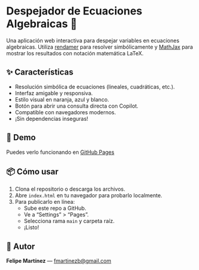 # Despejador de Ecuaciones Algebraicas 🧮

Una aplicación web interactiva para despejar variables en ecuaciones algebraicas. Utiliza [rendamer](https://github.com/davidedc/Algebrite) para resolver simbólicamente y [MathJax](https://www.mathjax.org/) para mostrar los resultados con notación matemática LaTeX.

## ✨ Características

- Resolución simbólica de ecuaciones (lineales, cuadráticas, etc.).
- Interfaz amigable y responsiva.
- Estilo visual en naranja, azul y blanco.
- Botón para abrir una consulta directa con Copilot.
- Compatible con navegadores modernos.
- ¡Sin dependencias inseguras!

## 🚀 Demo

Puedes verlo funcionando en [GitHub Pages](https://clasesunitransfm.github.io/DespejaExpresiones)



## 📦 Cómo usar

1. Clona el repositorio o descarga los archivos.
2. Abre `index.html` en tu navegador para probarlo localmente.
3. Para publicarlo en línea:
   - Sube este repo a GitHub.
   - Ve a “Settings” > “Pages”.
   - Selecciona rama `main` y carpeta raíz.
   - ¡Listo!

## 📧 Autor

**Felipe Martínez** — [fmartinezb@gmail.com](mailto:fmartinezb@gmail.com)

